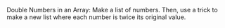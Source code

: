 Double Numbers in an Array: Make a list of numbers. Then, use a trick to make a new list where each number is twice its original value.